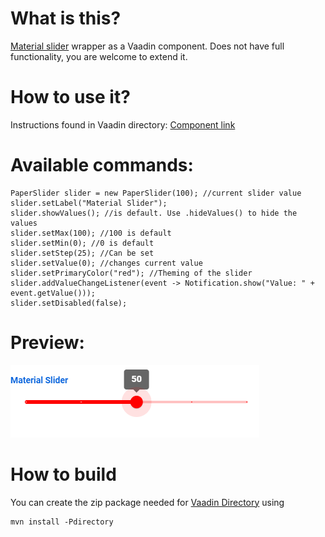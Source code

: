 # What is this?

[Material slider](https://github.com/material-components/material-components-web/tree/master/packages/mdc-slider
) wrapper as a Vaadin component. Does not have full functionality, you are welcome to extend it.


# How to use it?

Instructions found in Vaadin directory: [Component link](https://vaadin.com/directory/component/paper-slider)

# Available commands:

```
PaperSlider slider = new PaperSlider(100); //current slider value
slider.setLabel("Material Slider");
slider.showValues(); //is default. Use .hideValues() to hide the values
slider.setMax(100); //100 is default
slider.setMin(0); //0 is default
slider.setStep(25); //Can be set
slider.setValue(0); //changes current value
slider.setPrimaryColor("red"); //Theming of the slider
slider.addValueChangeListener(event -> Notification.show("Value: " + event.getValue()));
slider.setDisabled(false);
```

# Preview:
![alt text](preview.png)

# How to build

You can create the zip package needed for [Vaadin Directory](https://vaadin.com/directory/) using
```
mvn install -Pdirectory
```